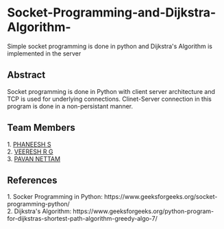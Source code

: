 # Socket-Programming-and-Dijkstra-Algorithm-
Simple socket programming is done in python and Dijkstra's Algorithm is implemented in the server

<h2>Abstract</h2>
Socket programming is done in Python with client server architecture and TCP is used for underlying connections. Clinet-Server connection in this program is done in a non-persistant manner.

<h2>Team Members</h2>
1. <a href=https://github.com/Veeresh-R-G>PHANEESH S</a> <br>
2. <a href=https://github.com/Veeresh-R-G>VEERESH R G</a> <br>
3. <a href=https://github.com/Veeresh-R-G>PAVAN NETTAM</a> <br>

<h2>References</h2>
1. Socker Programming in Python: https://www.geeksforgeeks.org/socket-programming-python/ <br>
2. Dijkstra's Algorithm: https://www.geeksforgeeks.org/python-program-for-dijkstras-shortest-path-algorithm-greedy-algo-7/ <br>


